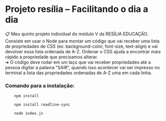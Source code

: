 # Projeto resília – Facilitando o dia a dia

📋 Meu quinto projeto individual do módulo V da RESÍLIA EDUCAÇÃO. Consiste em usar o Node para montar um código que vai receber uma lista de
propriedades de CSS (ex: background-color, font-size, text-align) e vai devolver
essa lista ordenada de A-Z. Ordenar o CSS ajuda a encontrar mais rápido a
propriedade que precisamos alterar. <br/>
➔ O código deve rodar em um laço que vai receber propriedades até a
pessoa digitar a palavra “SAIR”, quando isso acontecer vai ser impresso
no terminal a lista das propriedades ordenadas de A-Z uma em cada linha.  


### Comando para a instalação:

    
        npm install 
        
        npm install readline-sync
         
        node index.js  
